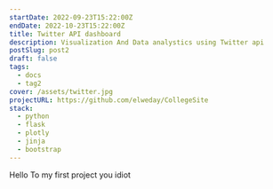 ```yaml
---
startDate: 2022-09-23T15:22:00Z
endDate: 2022-10-23T15:22:00Z
title: Twitter API dashboard
description: Visualization And Data analystics using Twitter api
postSlug: post2
draft: false
tags:
  - docs
  - tag2
cover: /assets/twitter.jpg
projectURL: https://github.com/elweday/CollegeSite
stack:
  - python
  - flask
  - plotly
  - jinja
  - bootstrap
---
```


<Main>
Hello To my first project you idiot
</Main>

